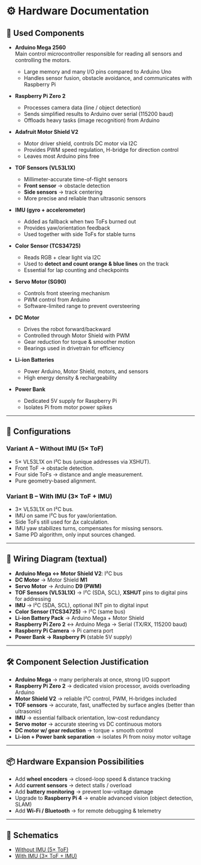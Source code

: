 # ⚙️ Hardware Documentation

## 🧩 Used Components

- **Arduino Mega 2560**  
  Main control microcontroller responsible for reading all sensors and controlling the motors.  
  - Large memory and many I/O pins compared to Arduino Uno  
  - Handles sensor fusion, obstacle avoidance, and communicates with Raspberry Pi  

- **Raspberry Pi Zero 2**  
  - Processes camera data (line / object detection)  
  - Sends simplified results to Arduino over serial (115200 baud)  
  - Offloads heavy tasks (image recognition) from Arduino  

- **Adafruit Motor Shield V2**  
  - Motor driver shield, controls DC motor via I2C  
  - Provides PWM speed regulation, H-bridge for direction control  
  - Leaves most Arduino pins free  

- **TOF Sensors (VL53L1X)**  
  - Millimeter-accurate time-of-flight sensors  
  - **Front sensor** → obstacle detection  
  - **Side sensors** → track centering  
  - More precise and reliable than ultrasonic sensors  

- **IMU (gyro + accelerometer)**  
  - Added as fallback when two ToFs burned out  
  - Provides yaw/orientation feedback  
  - Used together with side ToFs for stable turns  

- **Color Sensor (TCS34725)**  
  - Reads RGB + clear light via I2C  
  - Used to **detect and count orange & blue lines** on the track  
  - Essential for lap counting and checkpoints  

- **Servo Motor (SG90)**  
  - Controls front steering mechanism  
  - PWM control from Arduino  
  - Software-limited range to prevent oversteering  

- **DC Motor**  
  - Drives the robot forward/backward  
  - Controlled through Motor Shield with PWM  
  - Gear reduction for torque & smoother motion  
  - Bearings used in drivetrain for efficiency  

- **Li-ion Batteries**  
  - Power Arduino, Motor Shield, motors, and sensors  
  - High energy density & rechargeability  

- **Power Bank**  
  - Dedicated 5V supply for Raspberry Pi  
  - Isolates Pi from motor power spikes  

---

## 🔀 Configurations

### Variant A – Without IMU (5× ToF)
- 5× VL53L1X on I²C bus (unique addresses via XSHUT).  
- Front ToF → obstacle detection.  
- Four side ToFs → distance and angle measurement.  
- Pure geometry-based alignment.  

### Variant B – With IMU (3× ToF + IMU)
- 3× VL53L1X on I²C bus.  
- IMU on same I²C bus for yaw/orientation.  
- Side ToFs still used for Δx calculation.  
- IMU yaw stabilizes turns, compensates for missing sensors.  
- Same PD algorithm, only input sources changed.  

---

## 🔌 Wiring Diagram (textual)

- **Arduino Mega ↔ Motor Shield V2**: I²C bus  
- **DC Motor** → Motor Shield **M1**  
- **Servo Motor** → Arduino **D9 (PWM)**  
- **TOF Sensors (VL53L1X)** → I²C (SDA, SCL), **XSHUT** pins to digital pins for addressing  
- **IMU** → I²C (SDA, SCL), optional INT pin to digital input  
- **Color Sensor (TCS34725)** → I²C (same bus)  
- **Li-ion Battery Pack** → Arduino Mega + Motor Shield  
- **Raspberry Pi Zero 2** ↔ Arduino Mega → Serial (TX/RX, 115200 baud)  
- **Raspberry Pi Camera** → Pi camera port  
- **Power Bank → Raspberry Pi** (stable 5V supply)  

---

## 🛠️ Component Selection Justification

- **Arduino Mega** → many peripherals at once, strong I/O support  
- **Raspberry Pi Zero 2** → dedicated vision processor, avoids overloading Arduino  
- **Motor Shield V2** → reliable I²C control, PWM, H-bridges included  
- **TOF sensors** → accurate, fast, unaffected by surface angles (better than ultrasonic)  
- **IMU** → essential fallback orientation, low-cost redundancy  
- **Servo motor** → accurate steering vs DC continuous motors  
- **DC motor w/ gear reduction** → torque + smooth control  
- **Li-ion + Power bank separation** → isolates Pi from noisy motor voltage  

---

## 📦 Hardware Expansion Possibilities

- Add **wheel encoders** → closed-loop speed & distance tracking  
- Add **current sensors** → detect stalls / overload  
- Add **battery monitoring** → prevent low-voltage damage  
- Upgrade to **Raspberry Pi 4** → enable advanced vision (object detection, SLAM)  
- Add **Wi-Fi / Bluetooth** → for remote debugging & telemetry  

---

## 📑 Schematics

- [Without IMU (5× ToF)](../schemes/Without%20IMU.pdf)  
- [With IMU (3× ToF + IMU)](../schemes/with%20IMU.pdf)  
